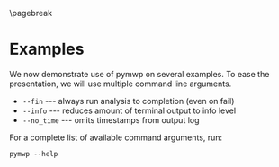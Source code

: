 \pagebreak

# Examples

We now demonstrate use of pymwp on several examples.
To ease the presentation, we will use multiple command line arguments.

* `--fin` --- always run analysis to completion (even on fail)
* `--info` --- reduces amount of terminal output to info level
* `--no_time` --- omits timestamps from output log

For a complete list of available command arguments, run:

```console
pymwp --help
```

